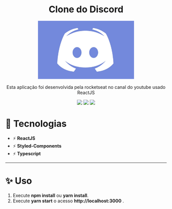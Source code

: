 <h1 align="center" >Clone do Discord</h1>
<div align="center">
    <img src="./src/assets/discord.jpg" alt="discord" width="300px">
</div> 
<p align="center"><strong></strong>Esta aplicação foi desenvolvida pela rocketseat no canal do youtube usado ReactJS</strong></p> 
<div align="center">
<img src="https://img.shields.io/static/v1?url=https://reactjs.org/&label=react&message=v16.13.1&color=blue&style=flat&logo=REACT"/>
<img src="https://img.shields.io/static/v1?label=styled-components&message=v16.13.1&color=D47393&style=flat&logo=STYLED-COMPONENTS"/>
<img src="https://img.shields.io/static/v1?label=typescript&message=v16.13.1&color=blue&style=flat&logo=TYPESCRIPT"/>
</div>

# 🚀 Tecnologias 
* ⚡ **ReactJS**
* ⚡ **Styled-Components**
* ⚡ **Typescript** 
*** 

# ✨ Uso 
1. Execute **npm install** ou **yarn install**.
2. Execute **yarn start** o acesso **http://localhost:3000** .